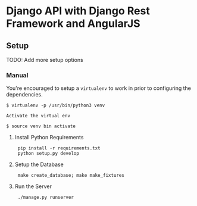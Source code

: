 # Django API with Django Rest Framework and AngularJS


## Setup

TODO: Add more setup options

### Manual

You're encouraged to setup a `virtualenv` to work in prior to configuring the dependencies.

    $ virtualenv -p /usr/bin/python3 venv

    Activate the virtual env

    $ source venv bin activate


1. Install Python Requirements

        pip install -r requirements.txt
        python setup.py develop


5. Setup the Database

        make create_database; make make_fixtures

6. Run the Server

        ./manage.py runserver
